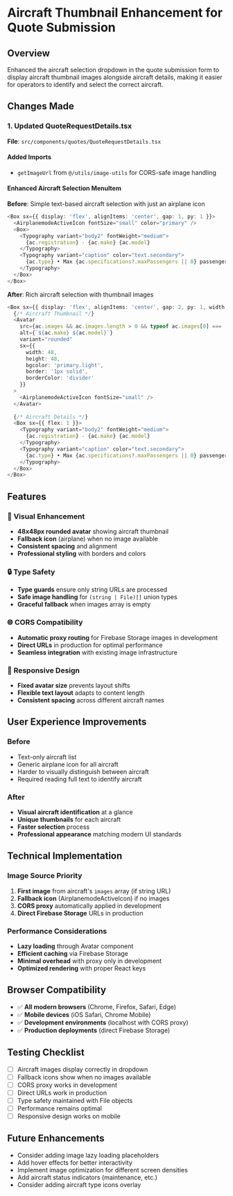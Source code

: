 # Aircraft Thumbnail Enhancement for Quote Submission

## Overview
Enhanced the aircraft selection dropdown in the quote submission form to display aircraft thumbnail images alongside aircraft details, making it easier for operators to identify and select the correct aircraft.

## Changes Made

### 1. Updated QuoteRequestDetails.tsx
**File**: `src/components/quotes/QuoteRequestDetails.tsx`

#### Added Imports
- `getImageUrl` from `@/utils/image-utils` for CORS-safe image handling

#### Enhanced Aircraft Selection MenuItem
**Before**: Simple text-based aircraft selection with just an airplane icon
```typescript
<Box sx={{ display: 'flex', alignItems: 'center', gap: 1, py: 1 }}>
  <AirplanemodeActiveIcon fontSize="small" color="primary" />
  <Box>
    <Typography variant="body2" fontWeight="medium">
      {ac.registration} - {ac.make} {ac.model}
    </Typography>
    <Typography variant="caption" color="text.secondary">
      {ac.type} • Max {ac.specifications?.maxPassengers || 0} passengers
    </Typography>
  </Box>
</Box>
```

**After**: Rich aircraft selection with thumbnail images
```typescript
<Box sx={{ display: 'flex', alignItems: 'center', gap: 2, py: 1, width: '100%' }}>
  {/* Aircraft Thumbnail */}
  <Avatar
    src={ac.images && ac.images.length > 0 && typeof ac.images[0] === 'string' ? getImageUrl(ac.images[0]) : undefined}
    alt={`${ac.make} ${ac.model}`}
    variant="rounded"
    sx={{ 
      width: 48, 
      height: 48, 
      bgcolor: 'primary.light',
      border: '1px solid',
      borderColor: 'divider'
    }}
  >
    <AirplanemodeActiveIcon fontSize="small" />
  </Avatar>
  
  {/* Aircraft Details */}
  <Box sx={{ flex: 1 }}>
    <Typography variant="body2" fontWeight="medium">
      {ac.registration} - {ac.make} {ac.model}
    </Typography>
    <Typography variant="caption" color="text.secondary">
      {ac.type} • Max {ac.specifications?.maxPassengers || 0} passengers
    </Typography>
  </Box>
</Box>
```

## Features

### 🎨 **Visual Enhancement**
- **48x48px rounded avatar** showing aircraft thumbnail
- **Fallback icon** (airplane) when no image available
- **Consistent spacing** and alignment
- **Professional styling** with borders and colors

### 🔒 **Type Safety**
- **Type guards** ensure only string URLs are processed
- **Safe image handling** for `(string | File)[]` union types
- **Graceful fallback** when images array is empty

### 🌐 **CORS Compatibility**
- **Automatic proxy routing** for Firebase Storage images in development
- **Direct URLs** in production for optimal performance
- **Seamless integration** with existing image infrastructure

### 📱 **Responsive Design**
- **Fixed avatar size** prevents layout shifts
- **Flexible text layout** adapts to content length
- **Consistent spacing** across different aircraft names

## User Experience Improvements

### Before
- Text-only aircraft list
- Generic airplane icon for all aircraft
- Harder to visually distinguish between aircraft
- Required reading full text to identify aircraft

### After
- **Visual aircraft identification** at a glance
- **Unique thumbnails** for each aircraft
- **Faster selection** process
- **Professional appearance** matching modern UI standards

## Technical Implementation

### Image Source Priority
1. **First image** from aircraft's `images` array (if string URL)
2. **Fallback icon** (AirplanemodeActiveIcon) if no images
3. **CORS proxy** automatically applied in development
4. **Direct Firebase Storage** URLs in production

### Performance Considerations
- **Lazy loading** through Avatar component
- **Efficient caching** via Firebase Storage
- **Minimal overhead** with proxy only in development
- **Optimized rendering** with proper React keys

## Browser Compatibility
- ✅ **All modern browsers** (Chrome, Firefox, Safari, Edge)
- ✅ **Mobile devices** (iOS Safari, Chrome Mobile)
- ✅ **Development environments** (localhost with CORS proxy)
- ✅ **Production deployments** (direct Firebase Storage)

## Testing Checklist
- [ ] Aircraft images display correctly in dropdown
- [ ] Fallback icons show when no images available
- [ ] CORS proxy works in development
- [ ] Direct URLs work in production
- [ ] Type safety maintained with File objects
- [ ] Performance remains optimal
- [ ] Responsive design works on mobile

## Future Enhancements
- Consider adding image lazy loading placeholders
- Add hover effects for better interactivity
- Implement image optimization for different screen densities
- Add aircraft status indicators (maintenance, etc.)
- Consider adding aircraft type icons overlay 